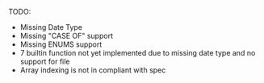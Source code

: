 TODO:
- Missing Date Type
- Missing "CASE OF" support
- Missing ENUMS support
- 7 builtin function not yet implemented due to missing date type and no support for file
- Array indexing is not in compliant with spec